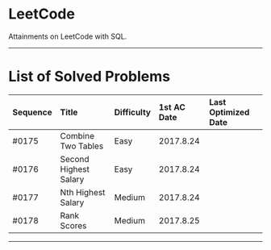 # LeetCode
Attainments on LeetCode with SQL.

--- 

# List of Solved Problems

| Sequence | Title | Difficulty | 1st AC Date | Last Optimized Date |
|:---------|:------|:-----------|:------------|:---------------|
| #0175 | Combine Two Tables | Easy | 2017.8.24 |  |
| #0176 | Second Highest Salary | Easy | 2017.8.24 |  |
| #0177 | Nth Highest Salary | Medium | 2017.8.24 |  |
| #0178 | Rank Scores | Medium | 2017.8.25 |  |

--- 
